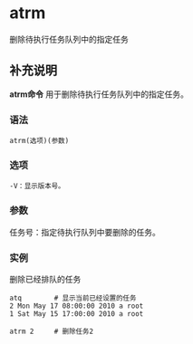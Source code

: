 #  atrm

删除待执行任务队列中的指定任务

##  补充说明

**atrm命令** 用于删除待执行任务队列中的指定任务。

###  语法

    
    
    atrm(选项)(参数)
    

###  选项

    
    
    -V：显示版本号。
    

###  参数

任务号：指定待执行队列中要删除的任务。

###  实例

删除已经排队的任务

    
    
    atq        # 显示当前已经设置的任务
    2 Mon May 17 08:00:00 2010 a root
    1 Sat May 15 17:00:00 2010 a root
    
    atrm 2     # 删除任务2
    

